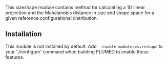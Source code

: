 This sizeshape module contains method for calculating a 1D linear projection and the Mahalanobis distance in size and shape space for a given reference configurational distribution.

## Installation 

This module is not installed by default. Add `--enable-modules=sizeshape` to your './configure' command when building PLUMED to enable these features.


